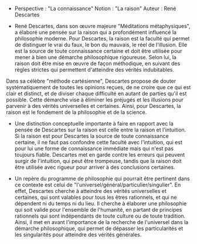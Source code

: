 - Perspective : "La connaissance"
Notion : "La raison"
Auteur : René Descartes

- René Descartes, dans son œuvre majeure "Méditations métaphysiques", a élaboré une pensée sur la raison qui a profondément influencé la philosophie moderne. Pour Descartes, la raison est la faculté qui permet de distinguer le vrai du faux, le bon du mauvais, le réel de l'illusion. Elle est la source de toute connaissance certaine et doit être utilisée pour mener à bien une démarche philosophique rigoureuse. Selon lui, la raison doit être mise en œuvre de façon méthodique, en suivant des règles strictes qui permettent d'atteindre des vérités indubitables.

Dans sa célèbre "méthode cartésienne", Descartes propose de douter systématiquement de toutes les opinions reçues, de ne croire que ce qui est clair et distinct, et de diviser chaque difficulté en autant de parties qu'il est possible. Cette démarche vise à éliminer les préjugés et les illusions pour parvenir à des vérités universelles et certaines. Ainsi, pour Descartes, la raison est le fondement de la philosophie et de la science.

- Une distinction conceptuelle importante à faire en rapport avec la pensée de Descartes sur la raison est celle entre la raison et l'intuition. Si la raison est pour Descartes la source de toute connaissance certaine, il ne faut pas confondre cette faculté avec l'intuition, qui est pour lui une forme de connaissance immédiate mais qui n'est pas toujours fiable. Descartes met en garde contre les erreurs qui peuvent surgir de l'intuition, qui peut être trompeuse, tandis que la raison doit être utilisée avec rigueur pour arriver à des conclusions certaines.

- Un repère du programme de philosophie qui pourrait être pertinent dans ce contexte est celui de "l'universel/général/particulier/singulier". En effet, Descartes cherche à atteindre des vérités universelles et certaines, qui sont valables pour tous les êtres rationnels, et qui ne dépendent ni du temps ni du lieu. Il cherche à élaborer une philosophie qui soit valide pour l'ensemble de l'humanité, en partant de principes rationnels qui sont indépendants de toute culture ou de toute tradition. Ainsi, il met en avant l'importance de la recherche de l'universel dans la démarche philosophique, qui permet de dépasser les particularités et les singularités pour atteindre des vérités générales.
